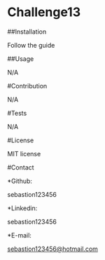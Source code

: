 
    
# Challenge13


##Installation

Follow the guide

##Usage

N/A

#Contribution

N/A


#Tests

N/A

#License

MIT license



#Contact


*Github: 

sebastion123456

*Linkedin: 

sebastion123456

*E-mail: 

sebastion123456@hotmail.com 